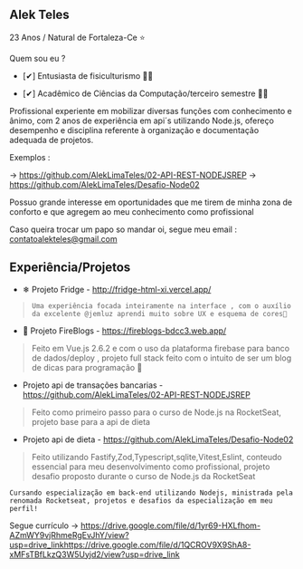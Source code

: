 ## Alek Teles
23 Anos / Natural de Fortaleza-Ce ⭐

Quem sou eu ?

* [✔] Entusiasta de fisiculturismo 🏋️‍♀️

* [✔] Acadêmico de Ciências da Computação/terceiro semestre 👨‍💻

Profissional experiente em mobilizar diversas funções com conhecimento e ânimo, com 2 anos de experiência em api´s utilizando Node.js, ofereço desempenho e disciplina referente à organização e documentação adequada de projetos.

Exemplos :

-> https://github.com/AlekLimaTeles/02-API-REST-NODEJSREP -> https://github.com/AlekLimaTeles/Desafio-Node02

Possuo grande interesse em oportunidades que me tirem de minha zona de conforto e que agregem ao meu conhecimento como profissional

Caso queira trocar um papo so mandar oi, segue meu email : contatoalekteles@gmail.com

## Experiência/Projetos
*  ❄ Projeto Fridge - http://fridge-html-xi.vercel.app/

>     Uma experiência focada inteiramente na interface , com o auxílio da excelente @jemluz aprendi muito sobre UX e esquema de cores🌈

*  📘 Projeto FireBlogs - https://fireblogs-bdcc3.web.app/

>   Feito em Vue.js 2.6.2 e com o uso da plataforma firebase para banco de dados/deploy , projeto full stack feito com o intuito de ser um blog de dicas para
    programação 💬

*   Projeto api de transações bancarias - https://github.com/AlekLimaTeles/02-API-REST-NODEJSREP

>   Feito como primeiro passo para o curso de Node.js na RocketSeat, projeto base para a api de dieta

*   Projeto api de dieta - https://github.com/AlekLimaTeles/Desafio-Node02

>   Feito utilizando Fastify,Zod,Typescript,sqlite,Vitest,Eslint, conteudo essencial para meu desenvolvimento como profissional, projeto desafio proposto durante o curso de Node.js da RocketSeat

    Cursando especialização em back-end utilizando Nodejs, ministrada pela renomada Rocketseat, projetos e desafios da especialização em meu perfil!
    

Segue currículo -> https://drive.google.com/file/d/1yr69-HXLfhom-AZmWY9vjRhmeRgEvJhY/view?usp=drive_linkhttps://drive.google.com/file/d/1QCROV9X9ShA8-xMFsTBfLkzQ3W5Uyjd2/view?usp=drive_link
